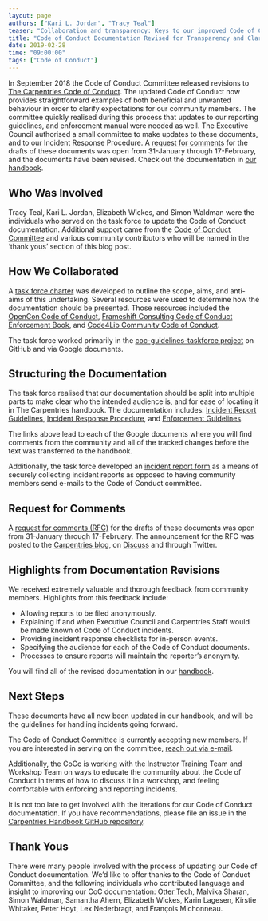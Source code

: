 ```yaml
---
layout: page
authors: ["Kari L. Jordan", "Tracy Teal"]
teaser: "Collaboration and transparency: Keys to our improved Code of Conduct"
title: "Code of Conduct Documentation Revised for Transparency and Clarity"
date: 2019-02-28
time: "09:00:00"
tags: ["Code of Conduct"]
---
```

In September 2018 the Code of Conduct Committee released revisions to [The Carpentries Code of Conduct](https://carpentries.org/blog/2018/09/coc-revision-release/). The updated Code of Conduct now provides straightforward examples of both beneficial and unwanted behaviour in order to clarify expectations for our community members. The committee quickly realised during this process that updates to our reporting guidelines, and enforcement manual were needed as well. The Executive Council authorised a small committee to make updates to these documents, and to our Incident Response Procedure. A [request for comments]( https://carpentries.org/blog/2019/01/coc-documentation-rfc/) for the drafts of these documents was open from 31-January through 17-February, and the documents have been revised. Check out the documentation in [our handbook](https://docs.carpentries.org/topic_folders/policies/code-of-conduct.html). 

## Who Was Involved
Tracy Teal, Kari L. Jordan, Elizabeth Wickes, and Simon Waldman were the individuals who served on the task force to update the Code of Conduct documentation. Additional support came from the [Code of Conduct Committee](https://carpentries.org/coc-ctte/) and various community contributors who will be named in the ‘thank yous’ section of this blog post.

## How We Collaborated
A [task force charter](https://docs.google.com/document/d/1II95_HLR9puZ-0SI4zhpm7MNCVcPEx9VoC2gb4pOvw0/edit#) was developed to outline the scope, aims, and anti-aims of this undertaking. Several resources were used to determine how the documentation should be presented. Those resources included the [OpenCon Code of Conduct](https://www.opencon2018.org/code_of_conduct), [Frameshift Consulting Code of Conduct Enforcement Book](https://frameshiftconsulting.com/2018/12/10/free-code-of-conduct-enforcement-book-available-now/), and [Code4Lib Community Code of Conduct](https://2018.code4lib.org/conduct/).

The task force worked primarily in the [coc-guidelines-taskforce project](https://github.com/carpentries/coc-guidelines-taskforce/projects/1) on GitHub and via Google documents.

## Structuring the Documentation
The task force realised that our documentation should be split into multiple parts to make clear who the intended audience is, and for ease of locating it in The Carpentries handbook. The documentation includes:
[Incident Report Guidelines](https://docs.google.com/document/d/1SLA30oIx90AGYTPlE7MBkGPXjw0Jy9aAxuicG02w7tE/edit), 
[Incident Response Procedure](https://docs.google.com/document/d/11qx6ivqKPno_Q-Coyj0AK407WFpH-nRQkndULcGf_88/edit), and 
[Enforcement Guidelines](https://docs.google.com/document/d/1xKDJEzqDsxxx3k5mGg7uKl9wjVqusuEwbBG1cRQQv2o/edit). 

The links above lead to each of the Google documents where you will find comments from the community and all of the tracked changes before the text was transferred to the handbook.

Additionally, the task force developed an [incident report form](https://goo.gl/forms/IrIKqtfP8DHnO7ex2) as a means of securely collecting incident reports as opposed to having community members send e-mails to the Code of Conduct committee.

## Request for Comments 
A [request for comments (RFC)]( https://carpentries.org/blog/2019/01/coc-documentation-rfc/) for the drafts of these documents was open from 31-January through 17-February. The announcement for the RFC was posted to the [Carpentries blog](https://carpentries.org/blog/2019/01/coc-documentation-rfc/), on [Discuss](https://carpentries.topicbox.com/groups/discuss/Tde94822964e50907-M4f675bc86f8c02151b6708d0/code-of-conduct-documentation-open-for-comments) and through Twitter. 

## Highlights from Documentation Revisions
We received extremely valuable and thorough feedback from community members. Highlights from this feedback include:  
- Allowing reports to be filed anonymously.  
- Explaining if and when Executive Council and Carpentries Staff would be made known of Code of Conduct incidents.  
- Providing incident response checklists for in-person events.  
- Specifying the audience for each of the Code of Conduct documents.  
- Processes to ensure reports will maintain the reporter’s anonymity.  

You will find all of the revised documentation in our [handbook](https://docs.carpentries.org/topic_folders/policies/code-of-conduct.html).

## Next Steps
These documents have all now been updated in our handbook, and will be the guidelines for handling incidents going forward. 

The Code of Conduct Committee is currently accepting new members. If you are interested in serving on the committee, [reach out via e-mail](mailto:coc@carpentries.org). 

Additionally, the CoCc is working with the Instructor Training Team and Workshop Team on ways to educate the community about the Code of Conduct in terms of how to discuss it in a workshop, and feeling comfortable with enforcing and reporting incidents.

It is not too late to get involved with the iterations for our Code of Conduct documentation. If you have recommendations, please file an issue in the [Carpentries Handbook GitHub repository](https://github.com/carpentries/handbook/issues). 

## Thank Yous
There were many people involved with the process of updating our Code of Conduct documentation. We’d like to offer thanks to the Code of Conduct Committee, and the following individuals who contributed language and insight to improving our CoC documentation: [Otter Tech](http://otter.technology/code-of-conduct-training/), Malvika Sharan, Simon Waldman, Samantha Ahern, Elizabeth Wickes, Karin Lagesen, Kirstie Whitaker, Peter Hoyt, Lex Nederbragt, and François Michonneau.
